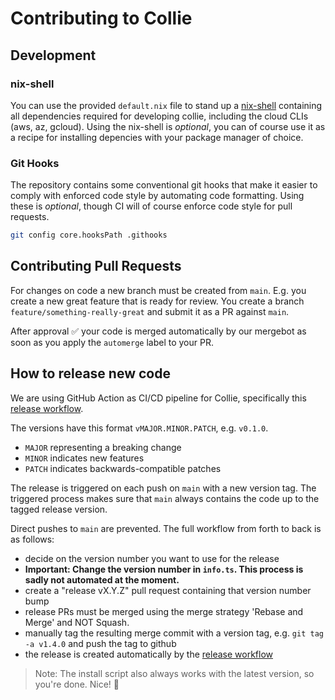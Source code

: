 # Contributing to Collie

## Development

### nix-shell

You can use the provided `default.nix` file to stand up a
[nix-shell](https://nixos.org/manual/nix/stable/command-ref/nix-shell.html)
containing all dependencies required for developing collie, including the cloud
CLIs (aws, az, gcloud). Using the nix-shell is _optional_, you can of course use
it as a recipe for installing depencies with your package manager of choice.

### Git Hooks

The repository contains some conventional git hooks that make it easier to
comply with enforced code style by automating code formatting. Using these is
_optional_, though CI will of course enforce code style for pull requests.

```sh
git config core.hooksPath .githooks
```

## Contributing Pull Requests

For changes on code a new branch must be created from `main`. E.g. you create a
new great feature that is ready for review. You create a branch
`feature/something-really-great` and submit it as a PR against `main`.

After approval ✅ your code is merged automatically by our mergebot as soon as
you apply the `automerge` label to your PR.

## How to release new code

We are using GitHub Action as CI/CD pipeline for Collie, specifically this
[release workflow](.github/workflows/releases.yml).

The versions have this format `vMAJOR.MINOR.PATCH`, e.g. `v0.1.0`.

- `MAJOR` representing a breaking change
- `MINOR` indicates new features
- `PATCH` indicates backwards-compatible patches

The release is triggered on each push on `main` with a new version tag. The
triggered process makes sure that `main` always contains the code up to the
tagged release version.

Direct pushes to `main` are prevented. The full workflow from forth to back is
as follows:

- decide on the version number you want to use for the release
- **Important: Change the version number in `info.ts`. This process is sadly not
  automated at the moment.**
- create a "release vX.Y.Z" pull request containing that version number bump
- release PRs must be merged using the merge strategy 'Rebase and Merge' and NOT
  Squash.
- manually tag the resulting merge commit with a version tag, e.g.
  `git tag -a v1.4.0` and push the tag to github
- the release is created automatically by the
  [release workflow](.github/workflows/releases.yml)

> Note: The install script also always works with the latest version, so you're
> done. Nice! 🎉
